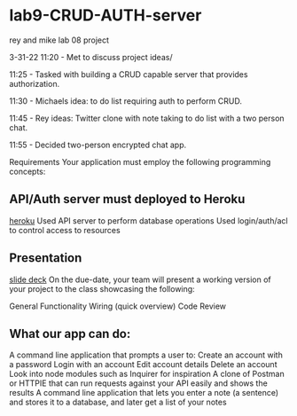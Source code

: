 # lab9-CRUD-AUTH-server
rey and mike lab 08 project

3-31-22
11:20 - Met to discuss project ideas/

11:25 - Tasked with building a CRUD capable server that provides authorization.

11:30 - Michaels idea: to do list requiring auth to perform CRUD.

11:45 - Rey ideas: Twitter clone with note taking to do list with a two person chat.

11:55 - Decided two-person encrypted chat app.

Requirements
Your application must employ the following programming concepts:

## API/Auth server must deployed to Heroku
[heroku]()
Used API server to perform database operations
Used login/auth/acl to control access to resources

## Presentation
[slide deck]()
On the due-date, your team will present a working version of your project to the class showcasing the following:

General Functionality
Wiring (quick overview)
Code Review

## What our app can do:

A command line application that prompts a user to:
Create an account with a password
Login with an account
Edit account details
Delete an account
Look into node modules such as Inquirer for inspiration
A clone of Postman or HTTPIE that can run requests against your API easily and shows the results
A command line application that lets you enter a note (a sentence) and stores it to a database, and later get a list of your notes



